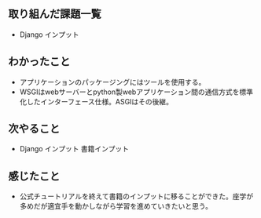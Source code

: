 ## 取り組んだ課題一覧 
- Django インプット
## わかったこと
- アプリケーションのパッケージングにはツールを使用する。
- WSGIはwebサーバーとpython製webアプリケーション間の通信方式を標準化したインターフェース仕様。ASGIはその後継。
## 次やること  
- Django インプット 書籍インプット
## 感じたこと 
- 公式チュートリアルを終えて書籍のインプットに移ることができた。座学が多めだが適宜手を動かしながら学習を進めていきたいと思う。